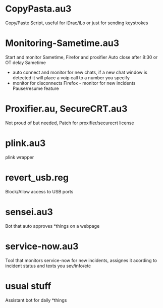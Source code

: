 # CopyPasta.au3
Copy/Paste Script, useful for iDrac/iLo or just for sending keystrokes

# Monitoring-Sametime.au3
Start and monitor Sametime, Firefor and proxifier
Auto close after 8:30 or OT delay
Sametime 
- auto connect and monitor for new chats, if a new chat window is detected it will place a voip call to a number you specify
- monitor for disconnects
Firefox - monitor for new incidents
Pause/resume feature

# Proxifier.au, SecureCRT.au3
Not proud of but needed, Patch for proxifier/securecrt license

# plink.au3
plink wrapper

# revert_usb.reg
Block/Allow access to USB ports

# sensei.au3
Bot that auto approves *things on a webpage

# service-now.au3
Tool that monitors service-now for new incidents, assignes it acording to incident status and texts you sev/info/etc

# usual stuff
Assistant bot for daily *things
